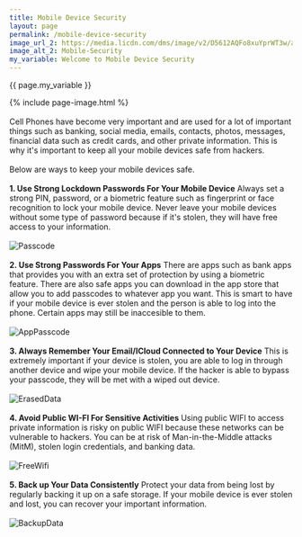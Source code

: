 ```yaml
---
title: Mobile Device Security
layout: page
permalink: /mobile-device-security
image_url_2: https://media.licdn.com/dms/image/v2/D5612AQFo8xuYprWT3w/article-cover_image-shrink_720_1280/article-cover_image-shrink_720_1280/0/1701200395005?e=2147483647&v=beta&t=2YM7QGJKvR7n1A6wameK6-Zgfoqvl8cKUzv50-z-NRc
image_alt_2: Mobile-Security
my_variable: Welcome to Mobile Device Security
---
```


{{ page.my_variable }}

{% include page-image.html %}
<br>
<br>
Cell Phones have become very important and are used for a lot of important things such as banking, social media,
emails, contacts, photos, messages, financial data such as credit cards, and other private information.
This is why it's important to keep all your mobile devices safe from hackers.
<br>
<br>
Below are ways to keep your mobile devices safe.
<br>
<br>
**1. Use Strong Lockdown Passwords For Your Mobile Device**
Always set a strong PIN, password, or a biometric feature such as fingerprint or face recognition to lock
your mobile device. Never leave your mobile devices without some type of password because if it's stolen,
they will have free access to your information.
<br>
<br>
![Passcode](https://i.insider.com/58a5d604dd089560288b46a8?width=700)
<br>
<br>
**2. Use Strong Passwords For Your Apps**
There are apps such as bank apps that provides you with an extra set of protection by using
a biometric feature. There are also safe apps you can download in the app store that allow you
to add passcodes to whatever app you want. This is smart to have if your mobile device is ever stolen
and the person is able to log into the phone. Certain apps may still be inaccesible to them. 
<br>
<br>
![AppPasscode](https://play-lh.googleusercontent.com/BP8yCuz60U2cP0AyX0fqc7F50Ra2-Gyw24mQn7xq9q_QQw26jc7fGsbWfAdCD8S9FQ=w240-h480-rw)
<br>
<br>
**3. Always Remember Your Email/ICloud Connected to Your Device**
This is extremely important if your device is stolen, you are able to log in through another device
and wipe your mobile device. If the hacker is able to bypass your passcode, they will be met with
a wiped out device.
<br>
<br>
![ErasedData](https://help.apple.com/assets/627006AE5E36F723E7709043/627006AF5E36F723E770905F/en_US/ad0cef637b6fd35ffa16217d40f4af36.png)
<br>
<br>
**4. Avoid Public WI-FI For Sensitive Activities**
Using public WIFI to access private information is risky on public WIFI because 
these networks can be vulnerable to hackers. You can be at risk of 
Man-in-the-Middle attacks (MitM), stolen login credentials, and banking data.
<br>
<br>
![FreeWifi](https://www.ramsac.com/wp-content/uploads/2021/10/ramsac-no-Wifi-blog.png)
<br>
<br>
**5. Back up Your Data Consistently**
Protect your data from being lost by regularly backing it up on a safe storage. If your mobile device
is ever stolen and lost, you can recover your important information.
<br>
<br>
![BackupData](https://myfastech.com/wp-content/uploads/2020/04/smallbackup.jpg) 
<br>
<br>
<br>